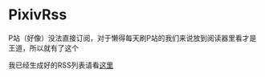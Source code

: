 PixivRss
==========================

P站（好像）没法直接订阅，对于懒得每天刷P站的我们来说放到阅读器里看才是王道，所以就有了这个

我已经生成好的RSS列表请看[这里](http://rakuen.thec.me/PixivRss)